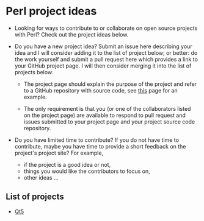 # Perl project ideas

- Looking for ways to contribute to or collaborate on open source
projects with Perl? Check out the project ideas below.

- Do you have a new project idea? Submit an issue here describing your
  idea and I will consider adding it to the list of project below; or better: do
  the work yourself and submit a pull request here which provides a link to your
  GitHub project page. I will then consider merging it into the list of
  projects below.

  - The project page should explain the purpose of the project and refer to a GitHub
  repository with source
  code, see [this](https://github.com/hakonhagland/perl-qt5-project)
  page for an example.

  - The only requirement is that you (or one of the collaborators
  listed on the project page) are available to
  respond to pull request and issues submitted to your project page
  and your project source code repository.

- Do you have limited time to contribute? If you do not have time to
  contribute, maybe you have time to provide a short feedback on the
  project's project site? For example,

  - if the project is a good idea or not,
  - things you would like the contributors to focus on,
  - other ideas ...

## List of projects

- [Qt5](https://github.com/hakonhagland/perl-qt5-project)
